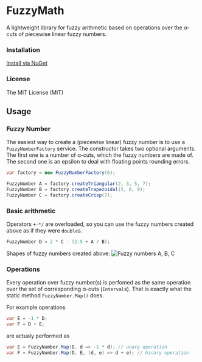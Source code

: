 # FuzzyMath
A lightweight library for fuzzy arithmetic based on operations over the α-cuts of piecewise linear fuzzy numbers.

### Installation
[Install via NuGet](https://www.nuget.org/packages/FuzzyMath/)

### License
The MIT License (MIT)

## Usage

### Fuzzy Number
The easiest way to create a (piecewise linear) fuzzy number is to use a `FuzzyNumberFactory` service. The constructor takes two optional arguments. The first one is a number of α-cuts, which the fuzzy numbers are made of. The second one is an epsilon to deal with floating points rounding errors.
```c#
var factory = new FuzzyNumberFactory(6);

FuzzyNumber A = factory.createTriangular(2, 3, 5, 7);
FuzzyNumber B = factory.createTrapezoidal(5, 8, 9);
FuzzyNumber C = factory.createCrisp(7);
```
### Basic arithmetic
Operators `+-*/` are overloaded, so you can use the fuzzy numbers created above as if they were `double`s.
```c#
FuzzyNumber D = 2 * C - (2.5 + A / B);
```
Shapes of fuzzy numbers created above:
![Fuzzy numbers A, B, C](https://cloud.githubusercontent.com/assets/7131153/14786404/03e53cc0-0aff-11e6-818e-9dee1ad5a048.PNG)

### Operations
Every operation over fuzzy number(s) is perfomed as the same operation over the set of corresponding α-cuts (`Interval`s). That is exactly what the static method `FuzzyNumber.Map()` does.

For example operations
```c#
var E = -1 * D;
var F = D + E;
```
are actualy performed as
```c#
var E = FuzzyNumber.Map(D, d => -1 * d); // unary operation
var F = FuzzyNumber.Map(D, E, (d, e) => d + e); // binary operation
```

